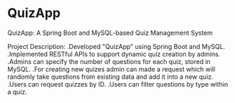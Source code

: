# QuizApp
QuizApp: A Spring Boot and MySQL-based Quiz Management System

Project Description:
.Developed "QuizApp" using Spring Boot and MySQL.
.Implemented RESTful APIs to support dynamic quiz creation by admins.
.Admins can specify the number of questions for each quiz, stored in MySQL.
.For creating new quizes admin can made a request which will randomly take questions from existing data and add it into a new quiz.
.Users can request quizzes by ID.
.Users can filter questions by type within a quiz.

